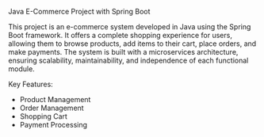 
Java E-Commerce Project with Spring Boot

This project is an e-commerce system developed in Java using the Spring Boot framework. It offers a complete shopping experience for users, allowing them to browse products, add items to their cart, place orders, and make payments. The system is built with a microservices architecture, ensuring scalability, maintainability, and independence of each functional module.

Key Features:
- Product Management
- Order Management
- Shopping Cart
- Payment Processing


